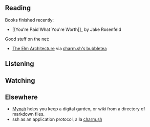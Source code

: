 

## Reading

Books finished recently:

- [[You're Paid What You're Worth]]_ by Jake Rosenfeld

Good stuff on the net:

- [The Elm Architecture](https://guide.elm-lang.org/architecture/) via [charm.sh's bubbletea](https://github.com/charmbracelet/bubbletea)

## Listening


## Watching


## Elsewhere

- [Mynah](https://git.sr.ht/~eli_oat/mynah) helps you keep a digital garden, or wiki from a directory of markdown files.
- ssh as an application protocol, a la [charm.sh](https://charm.sh/)
